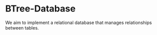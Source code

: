 # BTree-Database
We aim to implement a relational database that manages relationships between tables.
